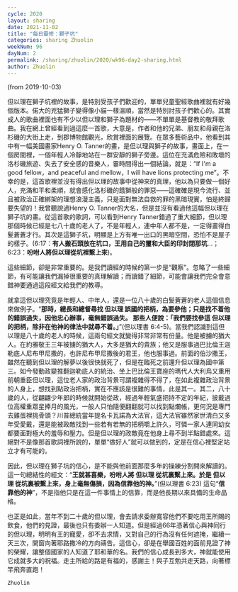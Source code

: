 ```yaml
---
cycle: 2020
layout: sharing
date: 2021-11-02
title: "每日靈修：獅子坑"
categories: sharing Zhuolin
weekNum: 96
dayNum: 2
permalink: /sharing/zhuolin/2020/wk96-day2-sharing.html
author: Zhuolin
---
```

(from 2019-10-03)

但以理在獅子坑裡的故事，是特別受孩子們歡迎的，單單兒童聖經歌曲裡就有好幾個版本。偌大的兇猛獅子變得像小貓一樣溫順，當然是特別討孩子們歡心的。其實成人的歌曲裡面也有不少以但以理和獅子為題材的——不單單是基督教的敬拜歌曲。我在網上曾經看到過這麼一首歌，大意是，作者和他的兄弟、朋友和母親在洛杉磯的大街上走，到郡博物館觀光，欣賞裡面的展覽。在眾多藝術品中，他看到其中有一幅美國畫家Henry O. Tanner的畫，是但以理與獅子的故事，畫面上，在一個房間裡，一個年輕人冷靜地站在一群安靜的獅子旁邊。這位在充滿危險和敗壞的洛杉磯旅遊、失去了安全感的音樂人，霎時間得出一個結論，就是：“If I'm a good fellow，and peaceful and mellow，I will have lions protecting me”。不幸的是，這首歌裡並沒有得出但以理的故事中從神來的真理，他以為只要做一個好人，充滿和平和柔順，就會感化洛杉磯的餓獅般的罪惡——這確確是現今流行、並且被政治正確綁架的理想浪漫主義，只是面對無法自救的罪的黑暗現實，怕是終歸要失望的！我曾聽說過Henry O. Tanner的大名，但是並沒有看過他這幅但以理在獅子坑的畫。從這首歌的歌詞，可以看到Henry Tanner錯過了重大細節，但以理那個時候已經是七八十歲的老人了，不是年輕人，連中年人都不是，一定得畫得白髮蒼蒼才行。其次是這獅子坑，明顯是上方有唯一出口的黑暗空間，恐怕不是屋子的樣子。(6:17：**有人搬石頭放在坑口，王用自己的璽和大臣的印封閉那坑**...；6:23：**吩咐人將但以理從坑裡繫上來**)。    

這些細節，卻是非常重要的。是我們讀經的時候的第一步是“觀察”。忽略了一些細節，有可能讓我們漏掉很重要的真理解讀；而讀錯了細節，可能會讓我們完全會意錯神要通過這段經文給我們的教導。    

就拿這但以理究竟是年輕人、中年人，還是一位八十歲的白髮蒼蒼的老人這個信息來做例子。“**那時，總長和總督尋找 但以理 誤國的把柄，為要參他；只是找不着他的錯誤過失，因他忠心辦事，毫無錯誤過失。 那些人便說：「我們要找參這 但以理 的把柄，除非在他神的律法中就尋不着。」**”(但以理書 6:4-5)。當我們認識到這但以理是八十歲的老人的時候，這兩句經文就變得非常非常有份量。他是被擄的猶大人。在約雅敬王三年被擄的猶大人，大多是猶大的貴族；他又是服事過巴比倫王迦勒底人尼布甲尼撒的，也許尼布甲尼撒後的君王，他也服事過。前面的伯沙撒王，雖然在聽到但以理的解夢以後很快就死了，但是在臨死之前還升但以理為國中第三。如今發動政變推翻迦勒底人的統治、坐上巴比倫王寶座的瑪代人大利烏又重用前朝重臣但以理，這位老人家的政治背景可謂複雜得不得了，在如此複雜政治背景的人身上，想找到點政治把柄，實在不應該是很難的事情，此是其一。其二，八十歲的人，從翩翩少年郎的時候就開始從政，經過年輕氣盛把持不定的年紀，披戴過位高權重眾星捧月的風光，一般人只怕隨便翻翻就可以找到點爛帳，更何況是專門去雞蛋裡挑骨頭？川普總統當年提名卡瓦諾為大法官，這大法官雖然家世清白又多年受愛戴，還是能被政敵找到一些若有若無的把柄嚼上許久，可憐一家人連同幼女都要面對極大的羞辱和壓力。但是但以理的政敵竟在他身上尋不到半點錯處來。這絕對不是像那首歌詞裡所說的，單單“做好人”就可以做到的，定是在信心裡堅定站立才有可能的。    

因此，但以理在獅子坑的信心，是不能與他前面那麼多年的操練分割開來解讀的。這一句總結性的經文：“**王就甚喜樂，吩咐人將 但以理 從坑裏繫上來。於是 但以理 從坑裏被繫上來，身上毫無傷損，因為信靠他的神。**”(但以理書 6:23) 這句“**信靠他的神**”，不是指他只是在這一件事情上的信靠，而是他長期以來具備的生命品格。    

也正是如此，當年不到二十歲的但以理，會去請求委辦寬容他們不要吃用王所賜的飲食，他們的見證，最後也只有委辦一人知道。但是經過66年憑著信心與神同行的但以理，明明有王的寵愛，卻不去求情，又對自己的行為沒有任何遮掩，繼續一天三次，開窗向著耶路撒冷的方向禱告。這信心，卻是在舉國百姓的面前見證了神的榮耀，讓整個國家的人知道了耶和華的名。我們的信心成長到多大，神就能使用它成就多大的祝福。走主所給的路是有福的，感謝主！與子互勉共走天路，向著標竿飛奔直跑！    

`Zhuolin`    
